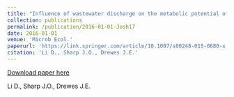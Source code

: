```yaml
---
title: "Influence of wastewater discharge on the metabolic potential of the microbial community in river sediments"
collection: publications
permalink: /publication/2016-01-01-Josh17
date: 2016-01-01
venue: 'Microb Ecol.'
paperurl: 'https://link.springer.com/article/10.1007/s00248-015-0680-x'
citation: 'Li D., Sharp J.O., Drewes J.E.'
---
```


<a href='https://link.springer.com/article/10.1007/s00248-015-0680-x'>Download paper here</a>

 Li D., Sharp J.O., Drewes J.E.
